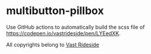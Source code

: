 # multibutton-pillbox

Use GitHub actions to automatically build the scss file of https://codepen.io/vastrideside/pen/LYEedXK.

All copyrights belong to [Vast Rideside](https://codepen.io/vastrideside)
